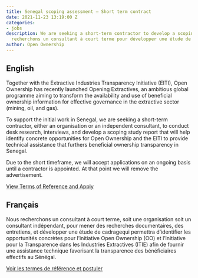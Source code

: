 ```yaml
---
title: Senegal scoping assessment – Short term contract
date: 2021-11-23 13:19:00 Z
categories:
- jobs
description: We are seeking a short-term contractor to develop a scoping study. Nous
  recherchons un consultant à court terme pour développer une étude de cadrage.
author: Open Ownership
---
```


## English

Together with the Extractive Industries Transparency Initiative (EITI), Open Ownership has recently launched Opening Extractives, an ambitious global programme aiming to transform the availability and use of beneficial ownership information for effective governance in the extractive sector (mining, oil, and gas).

To support the initial work in Senegal, we are seeking a short-term contractor, either an organisation or an independent consultant, to conduct desk research, interviews, and develop a scoping study report that will help identify concrete opportunities for Open Ownership and the EITI to provide technical assistance that furthers beneficial ownership transparency in Senegal.

Due to the short timeframe, we will accept applications on an ongoing basis until a contractor is appointed. At that point we will remove the advertisement.

[View Terms of Reference and Apply](/uploads/2021-11-23-job-senegal-scoping-assessment.pdf)

## Français

Nous recherchons un consultant à court terme, soit une organisation soit un consultant indépendant, pour mener des recherches documentaires, des entretiens, et développer une étude de cadragequi permettra d’identifier les opportunités concrètes pour l’initiative Open Ownership (OO) et l’Initiative pour la Transparence dans les Industries Extractives (ITIE) afin de fournir une assistance technique favorisant la transparence des bénéficiaires effectifs au Sénégal.

[Voir les termes de référence et postuler](/uploads/oo-job-senegal-scoping-assessment-fr-2021-11.pdf)